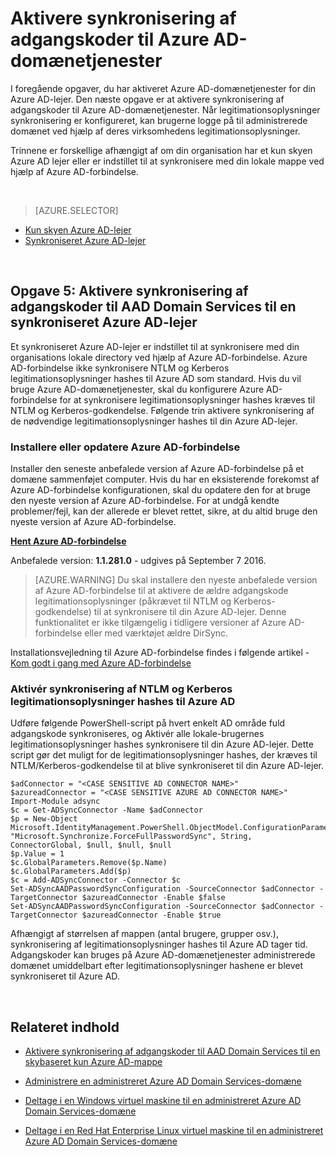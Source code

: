 <properties
    pageTitle="Azure AD-domænetjenester: Aktivere synkronisering af adgangskoder | Microsoft Azure"
    description="Introduktion til Azure Active Directory Domain Services"
    services="active-directory-ds"
    documentationCenter=""
    authors="mahesh-unnikrishnan"
    manager="stevenpo"
    editor="curtand"/>

<tags
    ms.service="active-directory-ds"
    ms.workload="identity"
    ms.tgt_pltfrm="na"
    ms.devlang="na"
    ms.topic="get-started-article"
    ms.date="09/20/2016"
    ms.author="maheshu"/>

# <a name="enable-password-synchronization-to-azure-ad-domain-services"></a>Aktivere synkronisering af adgangskoder til Azure AD-domænetjenester
I foregående opgaver, du har aktiveret Azure AD-domænetjenester for din Azure AD-lejer. Den næste opgave er at aktivere synkronisering af adgangskoder til Azure AD-domænetjenester. Når legitimationsoplysninger synkronisering er konfigureret, kan brugerne logge på til administrerede domænet ved hjælp af deres virksomhedens legitimationsoplysninger.

Trinnene er forskellige afhængigt af om din organisation har et kun skyen Azure AD lejer eller er indstillet til at synkronisere med din lokale mappe ved hjælp af Azure AD-forbindelse.

<br>

> [AZURE.SELECTOR]
- [Kun skyen Azure AD-lejer](active-directory-ds-getting-started-password-sync.md)
- [Synkroniseret Azure AD-lejer](active-directory-ds-getting-started-password-sync-synced-tenant.md)

<br>


## <a name="task-5-enable-password-synchronization-to-aad-domain-services-for-a-synced-azure-ad-tenant"></a>Opgave 5: Aktivere synkronisering af adgangskoder til AAD Domain Services til en synkroniseret Azure AD-lejer
Et synkroniseret Azure AD-lejer er indstillet til at synkronisere med din organisations lokale directory ved hjælp af Azure AD-forbindelse. Azure AD-forbindelse ikke synkronisere NTLM og Kerberos legitimationsoplysninger hashes til Azure AD som standard. Hvis du vil bruge Azure AD-domænetjenester, skal du konfigurere Azure AD-forbindelse for at synkronisere legitimationsoplysninger hashes kræves til NTLM og Kerberos-godkendelse. Følgende trin aktivere synkronisering af de nødvendige legitimationsoplysninger hashes til din Azure AD-lejer.


### <a name="install-or-update-azure-ad-connect"></a>Installere eller opdatere Azure AD-forbindelse
Installer den seneste anbefalede version af Azure AD-forbindelse på et domæne sammenføjet computer. Hvis du har en eksisterende forekomst af Azure AD-forbindelse konfigurationen, skal du opdatere den for at bruge den nyeste version af Azure AD-forbindelse. For at undgå kendte problemer/fejl, kan der allerede er blevet rettet, sikre, at du altid bruge den nyeste version af Azure AD-forbindelse.

**[Hent Azure AD-forbindelse](http://www.microsoft.com/download/details.aspx?id=47594)**

Anbefalede version: **1.1.281.0** - udgives på September 7 2016.

  > [AZURE.WARNING] Du skal installere den nyeste anbefalede version af Azure AD-forbindelse til at aktivere de ældre adgangskode legitimationsoplysninger (påkrævet til NTLM og Kerberos-godkendelse) til at synkronisere til din Azure AD-lejer. Denne funktionalitet er ikke tilgængelig i tidligere versioner af Azure AD-forbindelse eller med værktøjet ældre DirSync.

Installationsvejledning til Azure AD-forbindelse findes i følgende artikel - [Kom godt i gang med Azure AD-forbindelse](../active-directory/active-directory-aadconnect.md)


### <a name="enable-synchronization-of-ntlm-and-kerberos-credential-hashes-to-azure-ad"></a>Aktivér synkronisering af NTLM og Kerberos legitimationsoplysninger hashes til Azure AD
Udføre følgende PowerShell-script på hvert enkelt AD område fuld adgangskode synkroniseres, og Aktivér alle lokale-brugernes legitimationsoplysninger hashes synkronisere til din Azure AD-lejer. Dette script gør det muligt for de legitimationsoplysninger hashes, der kræves til NTLM/Kerberos-godkendelse til at blive synkroniseret til din Azure AD-lejer.

```
$adConnector = "<CASE SENSITIVE AD CONNECTOR NAME>"  
$azureadConnector = "<CASE SENSITIVE AZURE AD CONNECTOR NAME>"  
Import-Module adsync  
$c = Get-ADSyncConnector -Name $adConnector  
$p = New-Object Microsoft.IdentityManagement.PowerShell.ObjectModel.ConfigurationParameter "Microsoft.Synchronize.ForceFullPasswordSync", String, ConnectorGlobal, $null, $null, $null
$p.Value = 1  
$c.GlobalParameters.Remove($p.Name)  
$c.GlobalParameters.Add($p)  
$c = Add-ADSyncConnector -Connector $c  
Set-ADSyncAADPasswordSyncConfiguration -SourceConnector $adConnector -TargetConnector $azureadConnector -Enable $false   
Set-ADSyncAADPasswordSyncConfiguration -SourceConnector $adConnector -TargetConnector $azureadConnector -Enable $true  
```

Afhængigt af størrelsen af mappen (antal brugere, grupper osv.), synkronisering af legitimationsoplysninger hashes til Azure AD tager tid. Adgangskoder kan bruges på Azure AD-domænetjenester administrerede domænet umiddelbart efter legitimationsoplysninger hashene er blevet synkroniseret til Azure AD.


<br>

## <a name="related-content"></a>Relateret indhold

- [Aktivere synkronisering af adgangskoder til AAD Domain Services til en skybaseret kun Azure AD-mappe](active-directory-ds-getting-started-password-sync.md)

- [Administrere en administreret Azure AD Domain Services-domæne](active-directory-ds-admin-guide-administer-domain.md)

- [Deltage i en Windows virtuel maskine til en administreret Azure AD Domain Services-domæne](active-directory-ds-admin-guide-join-windows-vm.md)

- [Deltage i en Red Hat Enterprise Linux virtuel maskine til en administreret Azure AD Domain Services-domæne](active-directory-ds-admin-guide-join-rhel-linux-vm.md)
